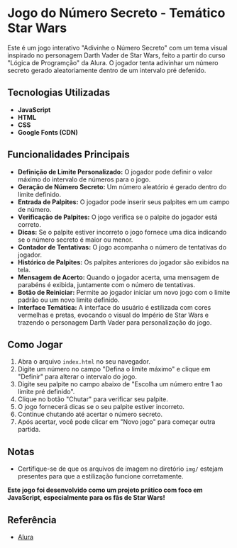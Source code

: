 
# Jogo do Número Secreto - Temático Star Wars

Este é um jogo interativo "Adivinhe o Número Secreto" com um tema visual inspirado no personagem Darth Vader de Star Wars, feito a partir do curso "Lógica de Programção" da Alura. O jogador tenta adivinhar um número secreto gerado aleatoriamente dentro de um intervalo pré defenido.



## Tecnologias Utilizadas

- **JavaScript**
- **HTML**
- **CSS**
- **Google Fonts (CDN)**

## Funcionalidades Principais
- **Definição de Limite Personalizado:** O jogador pode definir o valor máximo do intervalo de números para o jogo.
- **Geração de Número Secreto:** Um número aleatório é gerado dentro do limite definido.
- **Entrada de Palpites:** O jogador pode inserir seus palpites em um campo de número.
- **Verificação de Palpites:** O jogo verifica se o palpite do jogador está correto.
- **Dicas:** Se o palpite estiver incorreto o jogo fornece uma dica indicando se o número secreto é maior ou menor.
- **Contador de Tentativas:** O jogo acompanha o número de tentativas do jogador.
- **Histórico de Palpites:** Os palpites anteriores do jogador são exibidos na tela.
- **Mensagem de Acerto:** Quando o jogador acerta, uma mensagem de parabéns é exibida, juntamente com o número de tentativas.
- **Botão de Reiniciar:** Permite ao jogador iniciar um novo jogo com o limite padrão ou um novo limite definido.
- **Interface Temática:** A interface do usuário é estilizada com cores vermelhas e pretas, evocando o visual do Império de Star Wars e trazendo o personagem Darth Vader para personalização do jogo.

## Como Jogar

 1.  Abra o arquivo `index.html` no seu navegador.
 2.  Digite um número no campo "Defina o limite máximo" e clique em "Definir" para alterar o intervalo do jogo.
 3.  Digite seu palpite no campo abaixo de "Escolha um número entre 1 ao limite pré definido".
 4.  Clique no botão "Chutar" para verificar seu palpite.
 5.  O jogo fornecerá dicas se o seu palpite estiver incorreto.
 6.  Continue chutando até acertar o número secreto.
 7.  Após acertar, você pode clicar em "Novo jogo" para começar outra partida.

## Notas

* Certifique-se de que os arquivos de imagem no diretório `img/` estejam presentes para que a estilização funcione corretamente.

**Este jogo foi desenvolvido como um projeto prático com foco em JavaScript, especialmente para os fãs de Star Wars!**
## Referência

 - [Alura](https://cursos.alura.com.br/course/logica-programacao-funcoes-listas)

